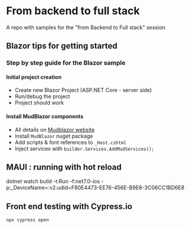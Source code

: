 # From backend to full stack

A repo with samples for the "from Backend to Full stack" session

## Blazor tips for getting started

### Step by step guide for the Blazor sample

#### Initial project creation

- Create new Blazor Project (ASP.NET Core - server side)
- Run/debug the project
- Project should work

#### Install MudBlazor components

- All details on [Mudblazor website](https://mudblazor.com/getting-started/installation)
- Install `MudBlazor` nuget package
- Add scripts & font references to `_Host.cshtml`
- Inject services with `builder.Services.AddMudServices();`

## MAUI : running with hot reload

dotnet watch build -t:Run -f:net7.0-ios -p:_DeviceName=:v2:udid=F80E4473-EE76-456E-B9E8-3C06CC1BD6E8

## Front end testing with Cypress.io

`npx cypress open`